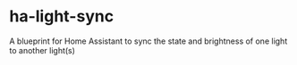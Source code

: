 # ha-light-sync
A blueprint for Home Assistant to sync the state and brightness of one light to another light(s)

